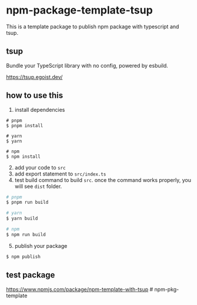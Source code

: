 # npm-package-template-tsup
This is a template package to publish npm package with typescript and tsup.

## tsup
Bundle your TypeScript library with no config, powered by esbuild.

https://tsup.egoist.dev/

## how to use this
1. install dependencies
```
# pnpm
$ pnpm install

# yarn
$ yarn

# npm
$ npm install
```
2. add your code to `src`
3. add export statement to `src/index.ts`
4. test build command to build `src`.
once the command works properly, you will see `dist` folder.

```zsh
# pnpm
$ pnpm run build

# yarn
$ yarn build

# npm
$ npm run build
```
5. publish your package

```zsh
$ npm publish
```


## test package
https://www.npmjs.com/package/npm-template-with-tsup
#   n p m - p k g - t e m p l a t e  
 